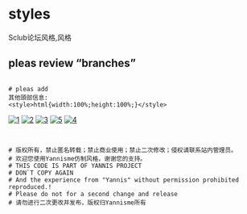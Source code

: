 # styles
Sclub论坛风格,风格

## pleas review “branches”
``` stylus

# pleas add 
其他頭部信息:
<style>html{width:100%;height:100%;}</style>
```
[![1](https://raw.githubusercontent.com/yannisme/styles/%E6%95%88%E6%9E%9C%E5%9B%BE%26%E5%9B%BE%E7%89%87/41.png)](https://github.com/yannisme/styles/tree/1984%E5%B9%B4-%E5%8D%9A%E5%AE%A2%E9%A3%8E)
[![2](https://raw.githubusercontent.com/yannisme/styles/%E6%95%88%E6%9E%9C%E5%9B%BE%26%E5%9B%BE%E7%89%87/3333-1.png)](https://github.com/yannisme/styles/tree/Comeings%E7%8E%8B%E8%80%85%E5%BD%92%E6%9D%A5-%E9%A3%8E%E6%A0%BC)
[![3](https://raw.githubusercontent.com/yannisme/styles/%E6%95%88%E6%9E%9C%E5%9B%BE%26%E5%9B%BE%E7%89%87/222-1.png)](https://github.com/yannisme/styles/tree/Jandan-%E7%85%8E%E8%9B%8B-%E5%8D%9A%E5%AE%A2%E9%A3%8E%5D)
[![5](https://raw.githubusercontent.com/yannisme/styles/%E6%95%88%E6%9E%9C%E5%9B%BE%26%E5%9B%BE%E7%89%87/111111-1.png)](https://github.com/yannisme/styles/tree/TingMC-%E5%90%AC%E9%BA%A6%E5%85%8B%E9%A3%8E)
[![4](https://raw.githubusercontent.com/yannisme/styles/%E6%95%88%E6%9E%9C%E5%9B%BE%26%E5%9B%BE%E7%89%87/5-1.png)](https://github.com/yannisme/styles/tree/Dospy-%E9%A3%8E%E6%A0%BC)


``` stylus


# 版权所有，禁止匿名转载；禁止商业使用；禁止二次修改；侵权请联系站内管理员。
# 欢迎您使用Yannisme仿制风格，谢谢您的支持。
# THIS CODE IS PART OF YANNIS PROJECT
# DON`T COPY AGAIN
# And the experience from "Yannis" without permission prohibited reproduced.!
# Please do not for a second change and release
# 请勿进行二次更改并发布，版权归Yannisme所有
```
